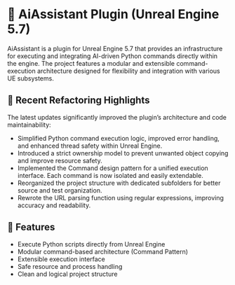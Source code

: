 # 🧠 AiAssistant Plugin (Unreal Engine 5.7)

AiAssistant is a plugin for Unreal Engine 5.7 that provides an infrastructure for executing and integrating AI-driven Python commands directly within the engine.
The project features a modular and extensible command-execution architecture designed for flexibility and integration with various UE subsystems.

## 🔧 Recent Refactoring Highlights

The latest updates significantly improved the plugin’s architecture and code maintainability:
- Simplified Python command execution logic, improved error handling, and enhanced thread safety within Unreal Engine.
- Introduced a strict ownership model to prevent unwanted object copying and improve resource safety.
- Implemented the Command design pattern for a unified execution interface. Each command is now isolated and easily extendable.
- Reorganized the project structure with dedicated subfolders for better source and test organization.
- Rewrote the URL parsing function using regular expressions, improving accuracy and readability.

## 🧩 Features

- Execute Python scripts directly from Unreal Engine  
- Modular command-based architecture (Command Pattern)  
- Extensible execution interface  
- Safe resource and process handling  
- Clean and logical project structure  
